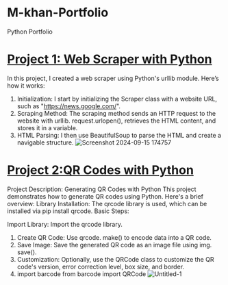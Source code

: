 # M-khan-Portfolio
Python Portfolio
# [Project 1: Web Scraper with Python](https://github.com/muhammadkhan2200/Web-Scraper-with-Python/blob/main/README.md#web-scraper-with-python)
In this project, I created a web scraper using Python's urllib module. Here’s how it works:
1. Initialization: I start by initializing the Scraper class with a website URL, such as "https://news.google.com/".
2. Scraping Method: The scraping method sends an HTTP request to the website with urllib. request.urlopen(), retrieves the HTML content, and stores it in a variable.
3. HTML Parsing: I then use BeautifulSoup to parse the HTML and create a navigable structure.
 ![Screenshot 2024-09-15 174757](https://github.com/user-attachments/assets/73da4236-756c-489b-ab20-3a61bb3fade1)

# [Project 2:QR Codes with Python](https://github.com/muhammadkhan2200/QR-Codes-with-Python/tree/main)
Project Description: Generating QR Codes with Python This project demonstrates how to generate QR codes using Python. Here's a brief overview: Library Installation: The qrcode library is used, which can be installed via pip install qrcode. Basic Steps:

Import Library: Import the qrcode library.
1. Create QR Code: Use qrcode. make() to encode data into a QR code.
2. Save Image: Save the generated QR code as an image file using img. save().
3. Customization: Optionally, use the QRCode class to customize the QR code's version, error correction level, box size, and border.
4. import barcode from barcode import QRCode
![Untitled-1](https://github.com/user-attachments/assets/0ad79c41-1bd1-48e4-b10c-00689e829a9e)
